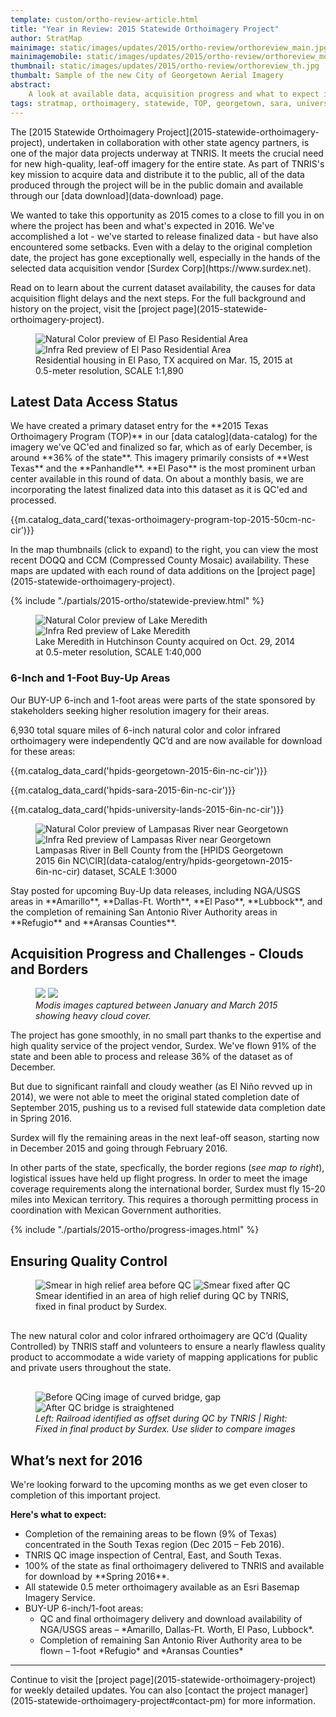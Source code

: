 ```yaml
---
template: custom/ortho-review-article.html
title: "Year in Review: 2015 Statewide Orthoimagery Project"
author: StratMap
mainimage: static/images/updates/2015/ortho-review/orthoreview_main.jpg
mainimagemobile: static/images/updates/2015/ortho-review/orthoreview_mobile.jpg
thumbnail: static/images/updates/2015/ortho-review/orthoreview_th.jpg
thumbalt: Sample of the new City of Georgetown Aerial Imagery
abstract:
    A look at available data, acquisition progress and what to expect in the coming year for this important statewide data initiative.
tags: stratmap, orthoimagery, statewide, TOP, georgetown, sara, university lands, surdex
---
```

<div class="container">
<div class="row">
<div class="col-md-8">
<p class="lead">The [2015 Statewide Orthoimagery Project](2015-statewide-orthoimagery-project), undertaken in collaboration with other state agency partners, is one of the major data projects underway at TNRIS. It meets the crucial need for new high-quality, leaf-off imagery for the entire state. As part of TNRIS's key mission to acquire data and distribute it to the public, all of the data produced through the project will be in the public domain and available through our [data download](data-download) page.</p>

<p>We wanted to take this opportunity as 2015 comes to a close to fill you in on where the project has been and what's expected in 2016. We've accomplished a lot - we've started to release finalized data - but have also encountered some setbacks. Even with a delay to the original completion date, the project has gone exceptionally well, especially in the hands of the selected data acquisition vendor [Surdex Corp](https://www.surdex.net).</p>

<p>Read on to learn about the current dataset availability, the causes for data acquisition flight delays and the next steps. For the full background and history on the project, visit the [project page](2015-statewide-orthoimagery-project).</p>
</div>
</div>
</div>

<section class="container-fluid full">
<figure class="full-article-figure">
<div id="imageCompare1" class='twentytwenty-container natural-color-infrared'>
  <img class="img-responsive" src="{{m.link('static/images/updates/2015/ortho-review/el_paso_nc.jpg')}}" alt="Natural Color preview of El Paso Residential Area">
  <img class="img-responsive" src="{{m.link('static/images/updates/2015/ortho-review/el_paso_cir.jpg')}}" alt="Infra Red preview of El Paso Residential Area">
</div>
<figcaption class="text-center">Residential housing in El Paso, TX acquired on Mar. 15, 2015 at 0.5-meter resolution, SCALE 1:1,890</figcaption>
</figure>

</section>

<div class="container">
<h2>Latest Data Access Status</h2>
</div>

<div class="container">
<div class="row">
<div class="col-md-8">
<p>We have created a primary dataset entry for the **2015 Texas Orthoimagery Program (TOP)** in our [data catalog](data-catalog) for the imagery we've QC'ed and finalized so far, which as of early December, is around **36% of the state**. This imagery primarily consists of **West Texas** and the **Panhandle**. **El Paso** is the most prominent urban center available in this round of data. On about a monthly basis, we are incorporating the latest finalized data into this dataset as it is QC'ed and processed.</p>

{{m.catalog_data_card('texas-orthoimagery-program-top-2015-50cm-nc-cir')}}

<p>In the map thumbnails (click to expand) to the right, you can view the most recent DOQQ and CCM (Compressed County Mosaic) availability. These maps are updated with each round of data additions on the [project page](2015-statewide-orthoimagery-project).</p>
</div>
<div class="col-md-4">
  {% include "./partials/2015-ortho/statewide-preview.html" %}
</div>
</div>
</div>

<section class="container-fluid full">
<figure class="full-article-figure">
<div id="imageCompare1" class='twentytwenty-container natural-color-infrared'>
  <img class="img-responsive" src="{{m.link('static/images/updates/2015/ortho-review/lake_meredith_nc.jpg')}}" alt="Natural Color preview of Lake Meredith">
  <img class="img-responsive" src="{{m.link('static/images/updates/2015/ortho-review/lake_meredith_ir.jpg')}}" alt="Infra Red preview of Lake Meredith">
</div>
<figcaption class="text-center">Lake Meredith in Hutchinson County acquired on Oct. 29, 2014 at 0.5-meter resolution, SCALE 1:40,000</figcaption>
</figure>

</section>

<div class="container">
<div class="row">
<div class="col-md-8">
<h3>6-Inch and 1-Foot Buy-Up Areas</h3>

<p>Our BUY-UP 6-inch and 1-foot areas were parts of the state sponsored by stakeholders seeking higher resolution imagery for their areas. </p>

<p>6,930 total square miles of 6-inch natural color and color infrared orthoimagery were independently QC’d and are now available for download for these areas:</p>

{{m.catalog_data_card('hpids-georgetown-2015-6in-nc-cir')}}

{{m.catalog_data_card('hpids-sara-2015-6in-nc-cir')}}

{{m.catalog_data_card('hpids-university-lands-2015-6in-nc-cir')}}
</div>
</div>
</div>

<section class="container-fluid full">
<figure class="full-article-figure">
<div id="imageCompare1" class='twentytwenty-container natural-color-infrared'>
  <img class="img-responsive" src="{{m.link('static/images/updates/2015/ortho-review/lampasas_river_nc.jpg')}}" alt="Natural Color preview of Lampasas River near  Georgetown">
  <img class="img-responsive" src="{{m.link('static/images/updates/2015/ortho-review/lampasas_river_ir.jpg')}}" alt="Infra Red preview of Lampasas River near Georgetown">
</div>
<figcaption class="text-center">Lampasas River in Bell County from the [HPIDS Georgetown 2015 6in NC\CIR](data-catalog/entry/hpids-georgetown-2015-6in-nc-cir) dataset, SCALE 1:3000</figcaption>
</figure> 
</section>


<div class="container">
<div class="row">
<div class="col-md-8">
<p>Stay posted for upcoming Buy-Up data releases, including NGA/USGS areas in **Amarillo**, **Dallas-Ft. Worth**, **El Paso**, **Lubbock**, and the completion of remaining San Antonio River Authority areas in **Refugio** and **Aransas Counties**.</p>

<h2>Acquisition Progress and Challenges - Clouds and Borders</h2>
</div>
</div>
</div>

<div class="container-fluid full">
<figure>
  <img class="img-responsive hidden-lg" src="{{m.link('static/images/updates/2015/ortho-review/modis_clouds.jpg')}}">
  <img class="img-responsive hidden-xs hidden-sm hidden-md" src="{{m.link('static/images/updates/2015/ortho-review/modis_clouds_long.jpg')}}">
  <figcaption class="text-center"><em>Modis images captured between January and March 2015 showing heavy cloud cover.</em></figcaption>
</figure>
</div>

<div class="container">
<div class="row">
<div class="col-md-7">

<p>The project has gone smoothly, in no small part thanks to the expertise and high quality service of the project vendor, Surdex. We've flown 91% of the state and been able to process and release 36% of the dataset as of December.</p>

<p>But due to significant rainfall and cloudy weather (as El Niño revved up in 2014), we were not able to meet the original stated completion date of September 2015, pushing us to a revised full statewide data completion date in Spring 2016.</p>
 
<p>Surdex will fly the remaining areas in the next leaf-off season, starting now in December 2015 and going through February 2016.</p>

<p>In other parts of the state, specfically, the border regions (<em>see map to right</em>), logistical issues have held up flight progress. In order to meet the image coverage requirements along the international border, Surdex must fly 15-20 miles into Mexican territory. This requires a thorough permitting process in coordination with Mexican Government authorities.</p>
</div>
<div class="col-md-5">
  {% include "./partials/2015-ortho/progress-images.html" %}
</div>
</div>

<div class="col-md-8">
<h2>Ensuring Quality Control</h2>

<figure>
<div id="imageCompare1" class='twentytwenty-container twentytwenty-2 before-after-qc'>
  <img class="img-responsive" src="{{m.link('static/images/updates/2015/ortho-review/smear-redline-before.jpg')}}" alt="Smear in high relief area before QC">
  <img class="img-responsive" src="{{m.link('static/images/updates/2015/ortho-review/smear-redline-after.jpg')}}" alt="Smear fixed after QC">
</div>
<figcaption>Smear identified in an area of high relief during QC by TNRIS, fixed in final product by Surdex.</figcaption>
</figure>

<p style="margin: 30px 0">The new natural color and color infrared orthoimagery are QC’d (Quality Controlled) by TNRIS staff and volunteers to ensure a nearly flawless quality product to accommodate a wide variety of mapping applications for public and private users throughout the state. </p>

<figure>
<div id="imageCompare1" class='twentytwenty-container twentytwenty-2 before-after-qc'>
  <img class="img-responsive" src="{{m.link('static/images/updates/2015/ortho-review/railroad-offset-redline-before.jpg')}}" alt="Before QCing image of curved bridge, gap">
  <img class="img-responsive" src="{{m.link('static/images/updates/2015/ortho-review/railroad-offset-redline-after.jpg')}}" alt="After QC bridge is straightened">
</div>
<figcaption><em> Left: Railroad identified as offset during QC by TNRIS | Right: Fixed in final product by Surdex. Use slider to compare images</em></figcaption>
</figure> 

<h2>What’s next for 2016</h2>

<p>We're looking forward to the upcoming months as we get even closer to completion of this important project. </p>

<p><strong>Here's what to expect:</strong></p>

<ul>
  <li>Completion of the remaining areas to be flown (9% of Texas) concentrated in the South Texas region (Dec 2015 – Feb 2016).</li>
  <li>TNRIS QC image inspection of Central, East, and South Texas.</li>
  <li>100% of the state as final orthoimagery delivered to TNRIS and available for download by **Spring 2016**.</li>
  <li>All statewide 0.5 meter orthoimagery available as an Esri Basemap Imagery Service.</li>
  <li>BUY-UP 6-inch/1-foot areas:
    <ul>
      <li>QC and final orthoimagery delivery and download availability of NGA/USGS areas – *Amarillo, Dallas-Ft. Worth, El Paso, Lubbock*.</li>
      <li>Completion of remaining San Antonio River Authority area to be flown – 1-foot *Refugio* and *Aransas Counties*</li>
    </ul>
  </li>
</ul>

<hr>

<p class="lead">Continue to visit the [project page](2015-statewide-orthoimagery-project) for weekly detailed updates. You can also [contact the project manager](2015-statewide-orthoimagery-project#contact-pm) for more information.</p>

</div>
</div>
</div>
